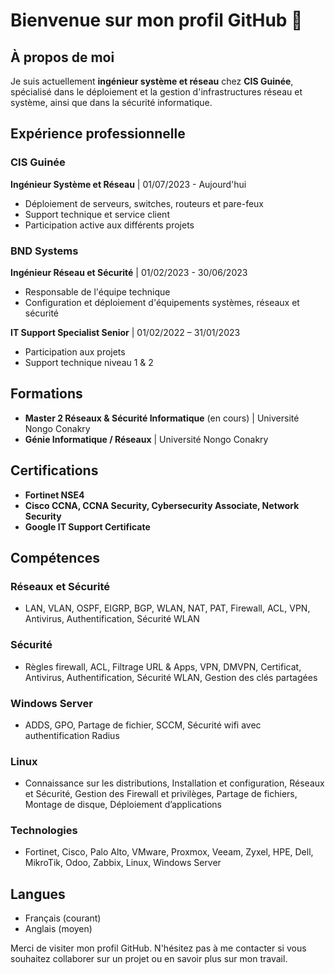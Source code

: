 # Bienvenue sur mon profil GitHub 👋

## À propos de moi

Je suis actuellement **ingénieur système et réseau** chez **CIS Guinée**, spécialisé dans le déploiement et la gestion d'infrastructures réseau et système, ainsi que dans la sécurité informatique.

## Expérience professionnelle

### CIS Guinée
**Ingénieur Système et Réseau** | 01/07/2023 - Aujourd'hui
- Déploiement de serveurs, switches, routeurs et pare-feux
- Support technique et service client
- Participation active aux différents projets

### BND Systems
**Ingénieur Réseau et Sécurité** | 01/02/2023 - 30/06/2023
- Responsable de l'équipe technique
- Configuration et déploiement d'équipements systèmes, réseaux et sécurité

**IT Support Specialist Senior** | 01/02/2022 – 31/01/2023
- Participation aux projets
- Support technique niveau 1 & 2

## Formations

- **Master 2 Réseaux & Sécurité Informatique** (en cours) | Université Nongo Conakry
- **Génie Informatique / Réseaux** | Université Nongo Conakry

## Certifications

- **Fortinet NSE4**
- **Cisco CCNA, CCNA Security, Cybersecurity Associate, Network Security**
- **Google IT Support Certificate**

## Compétences

### Réseaux et Sécurité
- LAN, VLAN, OSPF, EIGRP, BGP, WLAN, NAT, PAT, Firewall, ACL, VPN, Antivirus, Authentification, Sécurité WLAN

### Sécurité
- Règles firewall, ACL, Filtrage URL & Apps, VPN, DMVPN, Certificat, Antivirus, Authentification, Sécurité WLAN, Gestion des clés partagées

### Windows Server
- ADDS, GPO, Partage de fichier, SCCM, Sécurité wifi avec authentification Radius

### Linux
- Connaissance sur les distributions, Installation et configuration, Réseaux et Sécurité, Gestion des Firewall et privilèges, Partage de fichiers, Montage de disque, Déploiement d’applications

### Technologies
- Fortinet, Cisco, Palo Alto, VMware, Proxmox, Veeam, Zyxel, HPE, Dell, MikroTik, Odoo, Zabbix, Linux, Windows Server

## Langues
- Français (courant)
- Anglais (moyen)

Merci de visiter mon profil GitHub. N'hésitez pas à me contacter si vous souhaitez collaborer sur un projet ou en savoir plus sur mon travail.
